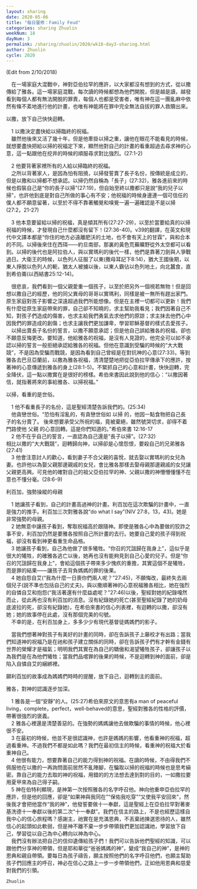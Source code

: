 ```yaml
---
layout: sharing
date: 2020-05-06
title: "每日靈修：Family Feud"
categories: sharing Zhuolin
weekNum: 18
dayNum: 3
permalink: /sharing/zhuolin/2020/wk18-day3-sharing.html
author: Zhuolin
cycle: 2020
---
```

(Edit from 2/10/2018)  
   
　在一場家庭大混戰中，神對亞伯拉罕的應許，以大家都沒有想到的方式，從以撒傳給了雅各。這一場家庭混戰，每次讀的時候都想為他們開脫，但是越是讀，越發看到每個人都有無法開脫的罪責，每個人也都是受害者，唯有神在這一團亂麻中依然有條不紊地進行他的計畫，也唯有神能將在罪中完全無法自拔的罪人救贖出來。  
   
以撒，放下自己快快迴轉。  
   
　1 以撒決定盡快給以掃臨終的祝福。  
　雖然他後來又活了幾十年，但是他牽掛以掃之重，讓他在眼花不能看見的時候，就想要盡快把給以掃的祝福定下來，顯然他對自己的計畫的看重超過去尋求神的心意，這一點跟他在挖井的時候的順服尋求對比強烈。(27:1-2)  
   
　2 他要背著家裡所有的人給以掃臨終的祝福。  
　之所以背著家人，是因為怕有阻撓，以掃發誓賣了長子名份，按傳統是成立的，但是以撒和以掃都不想承認。以掃仍然自稱為「長子」(27:32)，雅各進前來的時候也假裝自己是“你的長子以掃”(27:19)，但自始至終以撒都只是說“我的兒子以掃”，也許他到底是對自己所做的事心有不安；他祝福的時候身邊連一個可信任的僕人都不願意留著，以至於不得不靠著觸覺和嗅覺一遍一遍確認是不是以掃(27:2，21-27)  
   
　3 他本意要留給以掃的祝福，真是傾其所有(27:27-29)，以至於當要給真的以掃祝福的時候，才發現自己什麼都沒有留下！(27:36-40)。v39的翻譯，在英文和現代中文譯本都是“你住的地方必遠離肥沃的土地，也不會有天上的甘霖”，與和合本的不同。以掃後來住在西珥——約旦南部，那裏的黃色荒蕪曠野從外太空都可以看到。以掃的後代也是阿拉伯人，與以實瑪利的後代一樣，他們是靠著刀劍與人爭戰過日。大衛王的時候，以色列人征服了以東(撒母耳記下8:14)，猶大王國後期，以東人掙脫以色列人的軛，猶太人被擄以後，以東人霸佔以色列地土，向北蠶食，直到希伯崙(以西結書25:12-14)。  
   
　很悲哀，我們看到一個父親愛重一個孩子，以至於把另外一個視若無物！但是回想以撒自己的經歷，他的同父異母的哥哥以實瑪利，同樣是被一無所有趕出家門。原生家庭對孩子影響之深遠超過我們所能想像。但是在主裡一切都可以更新！我們有什麼從原生家庭帶來的罪，自己卻不知曉的，求主幫助我看見；我們因著自己不知，對孩子們造成的傷害，也求主給我們勇氣去求他們的原諒；求主抹去他們心中因我們的罪造成的創傷；也求主讓我們更加謙卑，學習耶穌基督的樣式去愛孩子。  
　以掃出賣長子名份的誓言，以撒不願意承認；但是他自己誤給雅各的祝福，卻也不願意反悔更改。要知道，他給雅各的祝福，是沒有人見證的，他完全可以如不承認以掃的誓言一般拒絕承認給雅各的祝福。但他在意識到受騙的時候的“大大戰競”，不是因為受騙而戰競，是因為看到自己曾經是在對抗神的心意(27:33)。等到雅各去巴旦亞蘭前，以撒為雅各祝福，清清楚楚地把從亞伯拉罕傳承下的應許，按著神的心意傳遞到雅各的身上(28:1-5)。不緊抓自己的心意和計畫，快快迴轉，完全降伏，這一點以撒實在是很好的榜樣。希伯來書因此說到他的信心：“以撒因著信，就指著將來的事給雅各、以掃祝福。”  
   
以掃，看重的是世俗。  
   
　1 他不看重長子的名份，這是聖經清楚告訴我們的。(25:34)  
　他貪戀世俗。“恐怕有淫亂的，有貪戀世俗如 以掃 的，他因一點食物把自己長子的名分賣了。 後來想要承受父所祝的福，竟被棄絕，雖然號哭切求，卻得不着門路使他 父親 的心意回轉。這是你們知道的。”希伯來書 12:16-17  
　2 他不在乎自己的誓言，一直認為自己還是“長子以掃”。(27:32)  
相比以撒的“大大戰競”，迴轉歸向神，以掃卻是心懷怨恨，要殺自己的兄弟雅各(27:41)  
　3 他會注意討人的歡心，看到妻子不合父親的喜悅，就去娶以實瑪利的女兒為妻。也許他以為娶父親那邊親戚的女兒，會比雅各那樣去娶母親那邊親戚的女兒讓父親更高興。可見他的確對自己的祖父亞伯拉罕的神、父親以撒的神懵懵懂懂不在意也不懂分毫。(28:6-9)  
   
利百加，強勢操縱的母親  
   
　1 她讓孩子看到，自己的計畫高過神的計畫。利百加在這次欺騙的計畫中，一直是強力的推手。利百加三次對雅各說“do what I say”(NIV 27:8，13，43)。她是非常強勢的母親。  
　2 她無意中讓孩子看到，奪取祝福高於跟隨神。即使是雅各心中為要做的狡詐之事不安，利百加仍然是要雅各按照自己所計畫的去行。她要自己愛的孩子得到祝福，卻沒有看到神更看重生命品格。  
　3 她讓孩子看到，自己為他做了很多犧牲。“你召的咒詛歸在我身上”，這似乎是很大的犧牲，的確雅各逃亡以後，她再也沒有能夠見到自己心愛的兒子。但是“你召的咒詛歸在我身上”，會給這個孩子帶來多少愧疚的重擔，其實這個不是犧牲，而是罪的結果——讓孩子去背負媽媽的罪的後果。  
　4 她自怨自艾(“我為什麼一日喪你們兩人呢？”27:45)，不願悔改，最終失去兩個兒子(説不準也包括自己的丈夫)。與以撒順著神的心意祝福雅各相比，她在強烈的自憐自艾和抱怨(“我活著還有什麼益處呢？”27:46)以後，聖經對她的紀錄嘎然而止，從此再也沒有利百加的消息。沒有紀錄她的死亡(甚至聖經紀錄了她的奶母底波拉的死，卻沒有紀錄她)，在希伯來書的信心列表裡，有迴轉的以撒，卻沒有她；她的故事停在此處，沒有那個完美的句號。  
　不幸的是，在利百加身上，多多少少有現代基督徒媽媽們的影子。  
   
　當我們想著神對孩子有美好的計畫的同時，卻在告訴孩子上藤校才有出路；當我們知道神的祝福乃是在祂和孩子建立關係的同時，卻在告訴孩子們有才幹有金錢有世界的榮耀才是福氣；明明我們其實在為自己的驕傲和渴望犧牲孩子，卻讓孩子以為我們是在為他們犧牲；當我們品嚐罪的後果的時候，不是迴轉到神的面前，卻是陷入自憐自艾的綑綁裡。  
   
願利百加的故事成為媽媽們時時的提醒，放下自己，迴轉到主的面前。  
   
雅各，對神的認識逐步加深。  
   
　1 雅各是一個“安靜”的人。(25:27)希伯來原文的意思有a man of peaceful living，complete，perfect，well-behaved的意思，聖經對雅各的性格的評價，帶著很強烈的褒義。  
　2 雅各心裡還是清楚善惡的。在強勢的媽媽讓他去做欺騙的事情的時候，他心裡很不安。  
　3 在最初的時候，他並不是很認識神，也許是媽媽的影響，他看重神的祝福，超過看重神。不過我們不都是如此嗎？我們在最初信主的時候，看重神的祝福大於看重神自己。  
　4 他很有能力，想要靠著自己的能力得到神的祝福。在讀的時候，不由得我們不佩服他在以撒的一再詢問面前居然不亂陣腳，在騙取以掃的祝福的時候也是思考縝密。靠自己的能力去取的神的祝福，用錯的的方法想去達到對的目的，一如撒拉要用夏甲來為自己得子嗣。  
　5 神在伯特利顯現，是神第一次按照雅各的名字呼召他。神向他重申亞伯拉罕的應許，但是他的回應，卻是“如果神與我同在”“保佑我吃穿”“又使我平安回來”，然後我才會把他當作“我的神”，他發誓要做十一奉獻，這是聖經上在亞伯拉罕對著麥基洗德十一奉獻以後的第二次“十一奉獻”。我們在信主的路上，不是也經歷這樣自我中心的信心旅程嗎？感謝主，祂實在是充滿恩典，不丟棄祂揀選恩待的人，雖然信心的起頭如此軟弱，但是神不離不棄一步步帶領我們更加認識祂，學習放下自己，學習從以自己為中心轉向以神為中心。  
　我們沒有辦法把自己的信仰遺傳給孩子們！我們可以告訴他們聖經的知識，可以跟他們分享神的帶領，但是耶和華從“爸爸媽媽的神”，變成“我自己的神”，是神的恩典和親自帶領。要每日為孩子禱告，願主按照他們的名字呼召他們，也願主幫助孩子們回應主的呼召，神必在信心之路上一步一步帶領他們，正如他用恩典和慈愛對我們的引領。  

`Zhuolin`
